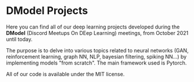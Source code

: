 # DModel Projects

Here you can find all of our deep learning projects developed during the **DModel** (Discord Meetups On DEep Learning) meetings, from October 2021 until today.

The purpose is to delve into various topics related to neural networks (GAN, reinforcement learning, graph NN, NLP, bayesian filtering, spiking NN...) by implementing models "from scratch". The main framework used is Pytorch.

All of our code is available under the MIT license.

